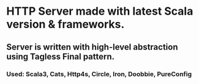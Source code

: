 # HTTP Server made with latest Scala version & frameworks.

## Server is written with high-level abstraction using Tagless Final pattern.

### Used: Scala3, Cats, Http4s, Circle, Iron, Doobbie, PureConfig
